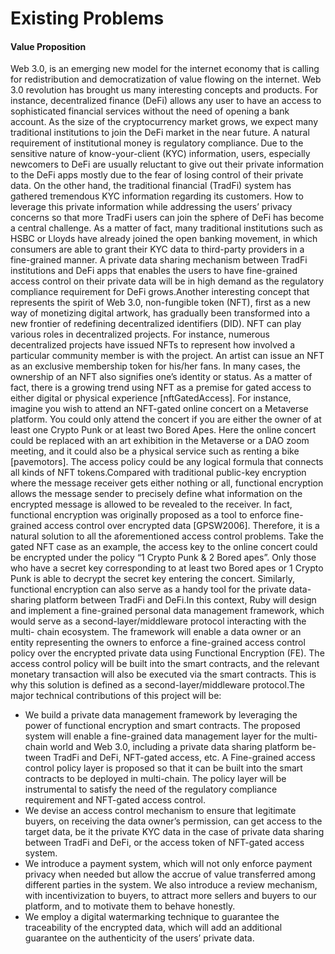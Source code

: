 # Existing Problems

#### Value Proposition <a href="#value-proposition" id="value-proposition"></a>

Web 3.0, is an emerging new model for the internet economy that is calling for redistribution and democratization of value flowing on the internet. Web 3.0 revolution has brought us many interesting concepts and products. For instance, decentralized finance (DeFi) allows any user to have an access to sophisticated financial services without the need of opening a bank account. As the size of the cryptocurrency market grows, we expect many traditional institutions to join the DeFi market in the near future. A natural requirement of institutional money is regulatory compliance. Due to the sensitive nature of know-your-client (KYC) information, users, especially newcomers to DeFi are usually reluctant to give out their private information to the DeFi apps mostly due to the fear of losing control of their private data. On the other hand, the traditional financial (TradFi) system has gathered tremendous KYC information regarding its customers. How to leverage this private information while addressing the users’ privacy concerns so that more TradFi users can join the sphere of DeFi has become a central challenge. As a matter of fact, many traditional institutions such as HSBC or Lloyds have already joined the open banking movement, in which consumers are able to grant their KYC data to third-party providers in a fine-grained manner. A private data sharing mechanism between TradFi institutions and DeFi apps that enables the users to have fine-grained access control on their private data will be in high demand as the regulatory compliance requirement for DeFi grows.Another interesting concept that represents the spirit of Web 3.0, non-fungible token (NFT), first as a new way of monetizing digital artwork, has gradually been transformed into a new frontier of redefining decentralized identifiers (DID). NFT can play various roles in decentralized projects. For instance, numerous decentralized projects have issued NFTs to represent how involved a particular community member is with the project. An artist can issue an NFT as an exclusive membership token for his/her fans. In many cases, the ownership of an NFT also signifies one’s identity or status. As a matter of fact, there is a growing trend using NFT as a premise for gated access to either digital or physical experience \[nftGatedAccess]. For instance, imagine you wish to attend an NFT-gated online concert on a Metaverse platform. You could only attend the concert if you are either the owner of at least one Crypto Punk or at least two Bored Apes. Here the online concert could be replaced with an art exhibition in the Metaverse or a DAO zoom meeting, and it could also be a physical service such as renting a bike \[pavemotors]. The access policy could be any logical formula that connects all kinds of NFT tokens.Compared with traditional public-key encryption where the message receiver gets either nothing or all, functional encryption allows the message sender to precisely define what information on the encrypted message is allowed to be revealed to the receiver. In fact, functional encryption was originally proposed as a tool to enforce fine-grained access control over encrypted data \[GPSW2006]. Therefore, it is a natural solution to all the aforementioned access control problems. Take the gated NFT case as an example, the access key to the online concert could be encrypted under the policy “1 Crypto Punk & 2 Bored apes”. Only those who have a secret key corresponding to at least two Bored apes or 1 Crypto Punk is able to decrypt the secret key entering the concert. Similarly, functional encryption can also serve as a handy tool for the private data-sharing platform between TradFi and DeFi.In this context, Ruby will design and implement a fine-grained personal data management framework, which would serve as a second-layer/middleware protocol interacting with the multi- chain ecosystem. The framework will enable a data owner or an entity representing the owners to enforce a fine-grained access control policy over the encrypted private data using Functional Encryption (FE). The access control policy will be built into the smart contracts, and the relevant monetary transaction will also be executed via the smart contracts. This is why this solution is defined as a second-layer/middleware protocol.The major technical contributions of this project will be:

* We build a private data management framework by leveraging the power of functional encryption and smart contracts. The proposed system will enable a fine-grained data management layer for the multi-chain world and Web 3.0, including a private data sharing platform be- tween TradFi and DeFi, NFT-gated access, etc. A Fine-grained access control policy layer is proposed so that it can be built into the smart contracts to be deployed in multi-chain. The policy layer will be instrumental to satisfy the need of the regulatory compliance requirement and NFT-gated access control.
* We devise an access control mechanism to ensure that legitimate buyers, on receiving the data owner’s permission, can get access to the target data, be it the private KYC data in the case of private data sharing between TradFi and DeFi, or the access token of NFT-gated access system.
* We introduce a payment system, which will not only enforce payment privacy when needed but allow the accrue of value transferred among different parties in the system. We also introduce a review mechanism, with incentivization to buyers, to attract more sellers and buyers to our platform, and to motivate them to behave honestly.
* We employ a digital watermarking technique to guarantee the traceability of the encrypted data, which will add an additional guarantee on the authenticity of the users’ private data.

